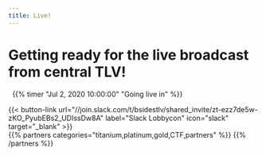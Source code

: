 ```yaml
---
title: Live!
---
```


# Getting ready for the live broadcast from central TLV!
&nbsp;
{{% timer "Jul 2, 2020 10:00:00" "Going live in" %}}
&nbsp;
<div class="row">
	<div class="col-xs-12" id="twitch" style=" --aspect-ratio: 16/9;
  max-width: 85%;
  margin: 0px auto;"></div>
</div>

<div class="row">
  <div class="col-xs-12 col-md-5" id="slack">
      {{< button-link
      url="//join.slack.com/t/bsidestlv/shared_invite/zt-ezz7de5w-zKO_PyubEBs2_UDIssDw8A"
      label="Slack Lobbycon"
      icon="slack"
      target="_blank" >}}
      <div id="mirror" style="text-align: left;"></div>
  </div>
  <div class="col-xs-12 col-md-7">
    {{% partners categories="titanium,platinum,gold,CTF,partners" %}}
	{{% /partners %}}
  </div>
</div>
